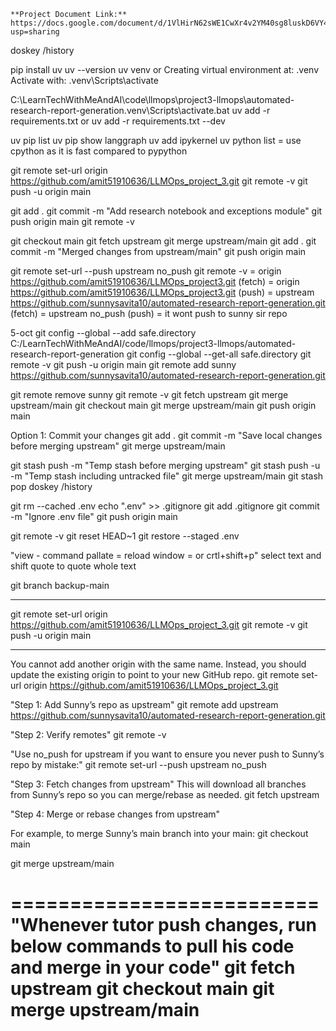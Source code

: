 ```
**Project Document Link:** https://docs.google.com/document/d/1VlHirN62sWE1CwXr4v2YM40sg8luskD6VY4A2gKOHK4/edit?usp=sharing
```

doskey /history

pip install uv
uv --version
uv venv
or
Creating virtual environment at: .venv
Activate with: .venv\Scripts\activate

C:\LearnTechWithMeAndAI\code\llmops\project3-llmops\automated-research-report-generation\.venv\Scripts\activate.bat
uv add -r requirements.txt 
or
uv add -r requirements.txt --dev

uv pip list
uv pip show langgraph
uv add ipykernel
uv python list
= use cpython as it is fast compared to pypython



git remote set-url origin https://github.com/amit51910636/LLMOps_project_3.git
git remote -v
git push -u origin main

git add .
git commit -m "Add research notebook and exceptions module"
git push origin main
git remote -v


git checkout main
git fetch upstream
git merge upstream/main
git add .
git commit -m "Merged changes from upstream/main"
git push origin main


git remote set-url --push upstream no_push
git remote -v
= origin  https://github.com/amit51910636/LLMOps_project3.git (fetch)
= origin  https://github.com/amit51910636/LLMOps_project3.git (push)
= upstream        https://github.com/sunnysavita10/automated-research-report-generation.git (fetch)
= upstream        no_push (push)
= it wont push to sunny sir repo


5-oct
git config --global --add safe.directory C:/LearnTechWithMeAndAI/code/llmops/project3-llmops/automated-research-report-generation
git config --global --get-all safe.directory
git remote -v
git push -u origin main
git remote add sunny https://github.com/sunnysavita10/automated-research-report-generation.git


git remote remove sunny
git remote -v
git fetch upstream
git merge upstream/main
git checkout main
git merge upstream/main
git push origin main



Option 1: Commit your changes
git add .
git commit -m "Save local changes before merging upstream"
git merge upstream/main

git stash push -m "Temp stash before merging upstream"
git stash push -u -m "Temp stash including untracked file"
git merge upstream/main
git stash pop
doskey /history


git rm --cached .env
echo ".env" >> .gitignore
git add .gitignore
git commit -m "Ignore .env file"
git push origin main


git remote -v
git reset HEAD~1
git restore --staged .env 

"view - command pallate = reload window = or crtl+shift+p"
select text and shift quote to quote whole text

git branch backup-main


-----------

git remote set-url origin https://github.com/amit51910636/LLMOps_project_3.git
git remote -v
git push -u origin main


---------------
You cannot add another origin with the same name. Instead, you should update the existing origin to point to your new GitHub repo.
git remote set-url origin https://github.com/amit51910636/LLMOps_project_3.git

"Step 1: Add Sunny’s repo as upstream"
git remote add upstream https://github.com/sunnysavita10/automated-research-report-generation.git

"Step 2: Verify remotes"
git remote -v

"Use no_push for upstream if you want to ensure you never push to Sunny’s repo by mistake:"
git remote set-url --push upstream no_push

"Step 3: Fetch changes from upstream"
This will download all branches from Sunny’s repo so you can merge/rebase as needed.
git fetch upstream

"Step 4: Merge or rebase changes from upstream"

For example, to merge Sunny’s main branch into your main:
git checkout main

git merge upstream/main


==========================
"Whenever tutor push changes, run below commands to pull his code and merge in your code"
git fetch upstream 
git checkout main
git merge upstream/main
================================================================================================
